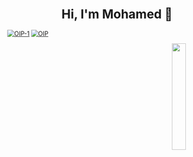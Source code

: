 

<h1 align="center">Hi, I'm Mohamed 👋</h1>
<p>
  <a href=""><img src="https://i.ibb.co/gtXn4jr/OIP-1.jpg" alt="OIP-1" border="0"></a>
  <a href=""><img src="https://i.ibb.co/WB1MTwZ/OIP.jpg" alt="OIP" border="0"></a>
<p>
  
<img src="channel4_profile.jpg" align="right" width="25%">
